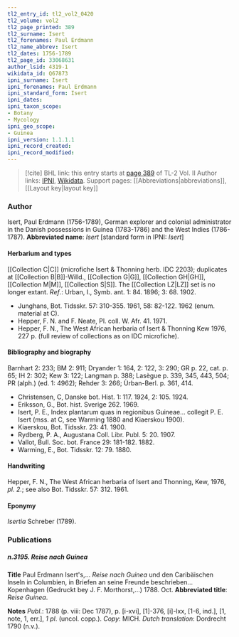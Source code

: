 ```yaml
---
tl2_entry_id: tl2_vol2_0420
tl2_volume: vol2
tl2_page_printed: 389
tl2_surname: Isert
tl2_forenames: Paul Erdmann
tl2_name_abbrev: Isert
tl2_dates: 1756-1789
tl2_page_id: 33068631
author_lsid: 4319-1
wikidata_id: Q67873
ipni_surname: Isert
ipni_forenames: Paul Erdmann
ipni_standard_form: Isert
ipni_dates: 
ipni_taxon_scope: 
- Botany
- Mycology
ipni_geo_scope: 
- Guinea
ipni_version: 1.1.1.1
ipni_record_created: 
ipni_record_modified:
---
```


> [!cite] BHL link: this entry starts at [page 389](https://www.biodiversitylibrary.org/page/33068631) of TL-2 Vol. II
> Author links: [IPNI](https://www.ipni.org/a/4319-1), [Wikidata](https://www.wikidata.org/wiki/Q67873). Support pages: [[Abbreviations|abbreviations]], [[Layout key|layout key]]

### Author

Isert, Paul Erdmann (1756-1789), German explorer and colonial administrator in the Danish possessions in Guinea (1783-1786) and the West Indies (1786-1787). 
**Abbreviated name**: *Isert* \[standard form in IPNI: *Isert*\]

#### Herbarium and types

[[Collection C|C]] (microfiche Isert & Thonning herb. IDC 2203); duplicates at [[Collection B|B]]-Willd., [[Collection G|G]], [[Collection GH|GH]], [[Collection M|M]], [[Collection S|S]]. The [[Collection LZ|LZ]] set is no longer extant.
*Ref*.: Urban, I., Symb. ant. 1: 84. 1896; 3: 68. 1902.
- Junghans, Bot. Tidsskr. 57: 310-355. 1961, 58: 82-122. 1962 (enum. material at C).
- Hepper, F. N. and F. Neate, Pl. coll. W. Afr. 41. 1971.
- Hepper, F. N., The West African herbaria of Isert & Thonning Kew 1976, 227 p. (full review of collections as on IDC microfiche).

#### Bibliography and biography

Barnhart 2: 233; BM 2: 911; Dryander 1: 164, 2: 122, 3: 290; GR p. 22, cat. p. 65; IH 2: 302; Kew 3: 122; Langman p. 388; Lasègue p. 339, 345, 443, 504; PR (alph.) (ed. 1: 4962); Rehder 3: 266; Ùrban-Berl. p. 361, 414.
- Christensen, C, Danske bot. Hist. 1: 117. 1924, 2: 105. 1924.
- Eriksson, G., Bot. hist. Sverige 262. 1969.
- Isert, P. E., Index plantarum quas in regionibus Guineae... collegit P. E. Isert (mss. at C, see Warming 1880 and Kiaerskou 1900).
- Kiaerskou, Bot. Tidsskr. 23: 41. 1900.
- Rydberg, P. A., Augustana Coll. Libr. Publ. 5: 20. 1907.
- Vallot, Bull. Soc. bot. France 29: 181-182. 1882.
- Warming, E., Bot. Tidsskr. 12: 79. 1880.

#### Handwriting

Hepper, F. N., The West African herbaria of Isert and Thonning, Kew, 1976, *pl. 2.*; see also Bot. Tidsskr. 57: 312. 1961.

#### Eponymy

*Isertia* Schreber (1789).

### Publications

##### n.3195. Reise nach Guinea

**Title**
Paul Erdmann Isert's,... *Reise nach Guinea* und den Caribäischen Inseln in Columbien, in Briefen an seine Freunde beschrieben... Kopenhagen (Gedruckt bey J. F. Morthorst,...) 1788. Oct.
**Abbreviated title**: *Reise Guinea*.

**Notes**
*Publ*.: 1788 (p. viii: Dec 1787), p. \[i-xvi\], \[1\]-376, \[i\]-lxx, \[1-6, ind.\], \[1, note, 1, err.\], *1 pl*. (uncol. copp.). *Copy*: MICH.
*Dutch translation*: Dordrecht 1790 (n.v.).

